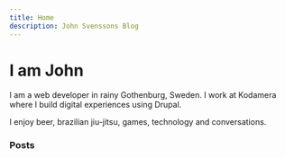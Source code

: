 ```yaml
---
title: Home
description: John Svenssons Blog
---
```


# I am John

I am a web developer in rainy Gothenburg, Sweden. I work at Kodamera where I build digital experiences using Drupal.

I enjoy beer, brazilian jiu-jitsu, games, technology and conversations.

### Posts
